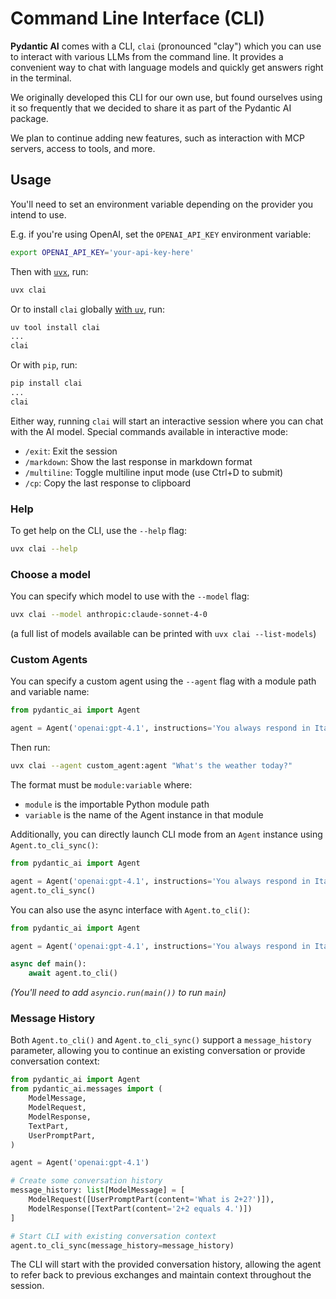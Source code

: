 # Command Line Interface (CLI)

**Pydantic AI** comes with a CLI, `clai` (pronounced "clay") which you can use to interact with various LLMs from the command line.
It provides a convenient way to chat with language models and quickly get answers right in the terminal.

We originally developed this CLI for our own use, but found ourselves using it so frequently that we decided to share it as part of the Pydantic AI package.

We plan to continue adding new features, such as interaction with MCP servers, access to tools, and more.

## Usage

<!-- Keep this in sync with clai/README.md -->

You'll need to set an environment variable depending on the provider you intend to use.

E.g. if you're using OpenAI, set the `OPENAI_API_KEY` environment variable:

```bash
export OPENAI_API_KEY='your-api-key-here'
```

Then with [`uvx`](https://docs.astral.sh/uv/guides/tools/), run:

```bash
uvx clai
```

Or to install `clai` globally [with `uv`](https://docs.astral.sh/uv/guides/tools/#installing-tools), run:

```bash
uv tool install clai
...
clai
```

Or with `pip`, run:

```bash
pip install clai
...
clai
```

Either way, running `clai` will start an interactive session where you can chat with the AI model. Special commands available in interactive mode:

- `/exit`: Exit the session
- `/markdown`: Show the last response in markdown format
- `/multiline`: Toggle multiline input mode (use Ctrl+D to submit)
- `/cp`: Copy the last response to clipboard

### Help

To get help on the CLI, use the `--help` flag:

```bash
uvx clai --help
```

### Choose a model

You can specify which model to use with the `--model` flag:

```bash
uvx clai --model anthropic:claude-sonnet-4-0
```

(a full list of models available can be printed with `uvx clai --list-models`)

### Custom Agents

You can specify a custom agent using the `--agent` flag with a module path and variable name:

```python {title="custom_agent.py" test="skip"}
from pydantic_ai import Agent

agent = Agent('openai:gpt-4.1', instructions='You always respond in Italian.')
```

Then run:

```bash
uvx clai --agent custom_agent:agent "What's the weather today?"
```

The format must be `module:variable` where:

- `module` is the importable Python module path
- `variable` is the name of the Agent instance in that module

Additionally, you can directly launch CLI mode from an `Agent` instance using `Agent.to_cli_sync()`:

```python {title="agent_to_cli_sync.py" test="skip" hl_lines=4}
from pydantic_ai import Agent

agent = Agent('openai:gpt-4.1', instructions='You always respond in Italian.')
agent.to_cli_sync()
```

You can also use the async interface with `Agent.to_cli()`:

```python {title="agent_to_cli.py" test="skip" hl_lines=6}
from pydantic_ai import Agent

agent = Agent('openai:gpt-4.1', instructions='You always respond in Italian.')

async def main():
    await agent.to_cli()
```

_(You'll need to add `asyncio.run(main())` to run `main`)_

### Message History

Both `Agent.to_cli()` and `Agent.to_cli_sync()` support a `message_history` parameter, allowing you to continue an existing conversation or provide conversation context:

```python {title="agent_with_history.py" test="skip"}
from pydantic_ai import Agent
from pydantic_ai.messages import (
    ModelMessage,
    ModelRequest,
    ModelResponse,
    TextPart,
    UserPromptPart,
)

agent = Agent('openai:gpt-4.1')

# Create some conversation history
message_history: list[ModelMessage] = [
    ModelRequest([UserPromptPart(content='What is 2+2?')]),
    ModelResponse([TextPart(content='2+2 equals 4.')])
]

# Start CLI with existing conversation context
agent.to_cli_sync(message_history=message_history)
```

The CLI will start with the provided conversation history, allowing the agent to refer back to previous exchanges and maintain context throughout the session.

